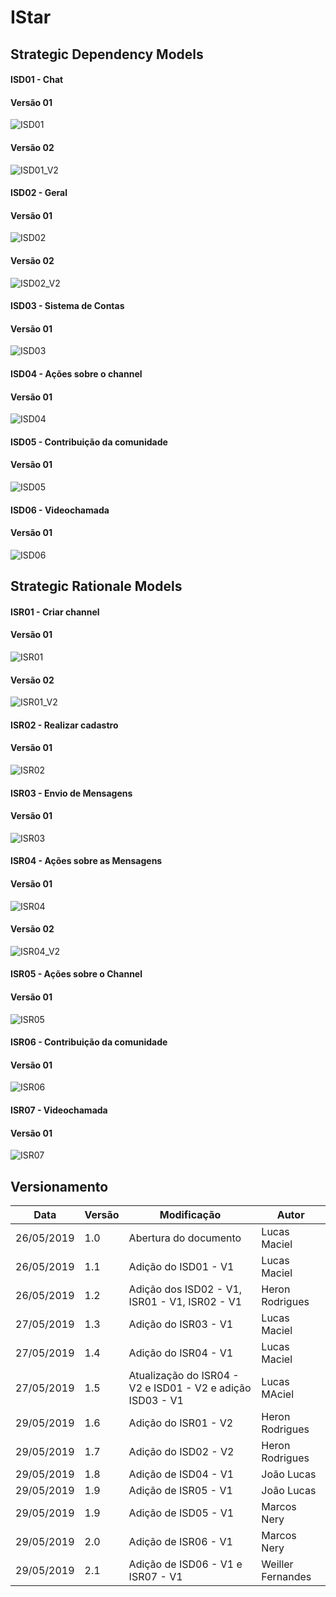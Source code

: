 # IStar

## Strategic Dependency Models

#### ISD01 - Chat

#### Versão 01
![ISD01](../img/Modelagem/isd_chat_v1.png)

#### Versão 02
![ISD01_V2](../img/Modelagem/isd_chat_v2.png)

#### ISD02 - Geral

#### Versão 01
![ISD02](../img/Modelagem/i_sd_geral_v1.jpg)

#### Versão 02
![ISD02_V2](../img/Modelagem/i_sd_geral_v2.jpg)

#### ISD03 - Sistema de Contas

#### Versão 01
![ISD03](../img/Modelagem/isd_accounts_system_v1.png)

#### ISD04 - Ações sobre o channel

#### Versão 01

![ISD04](../img/Modelagem/ISD04.png)

#### ISD05 - Contribuição da comunidade

#### Versão 01

![ISD05](../img/Modelagem/contribuicaosd.png)

#### ISD06 - Videochamada

#### Versão 01

![ISD06](../img/Modelagem/isd_videochamada_v1.png)

## Strategic Rationale Models

#### ISR01 - Criar channel

#### Versão 01
![ISR01](../img/Modelagem/i_sr_channel_v1.jpg)

#### Versão 02
![ISR01_V2](../img/Modelagem/i_sr_channel_v2.jpg)

#### ISR02 - Realizar cadastro

#### Versão 01
![ISR02](../img/Modelagem/i_sr_cadastro_v1.jpg)

#### ISR03 - Envio de Mensagens

#### Versão 01
![ISR03](../img/Modelagem/isr_send_message_v1.png)

#### ISR04 - Ações sobre as Mensagens

#### Versão 01
![ISR04](../img/Modelagem/isr_message_actions_v1.png)

#### Versão 02

![ISR04_V2](../img/Modelagem/isr_message_actions_v2.png)

#### ISR05 - Ações sobre o Channel

#### Versão 01

![ISR05](../img/Modelagem/ISR05.png)

#### ISR06 - Contribuição da comunidade

#### Versão 01

![ISR06](../img/Modelagem/contribuicaosr.png)

#### ISR07 - Videochamada

#### Versão 01

![ISR07](../img/Modelagem/isr_videochamada_v1.png)


## Versionamento

| Data | Versão | Modificação | Autor |
|  --- | ------ | ----------- | ----- |
| 26/05/2019 | 1.0 | Abertura do documento | Lucas Maciel |
| 26/05/2019 | 1.1 | Adição do ISD01 - V1 | Lucas Maciel |
| 26/05/2019 | 1.2 | Adição dos ISD02 - V1, ISR01 - V1, ISR02 - V1 | Heron Rodrigues |
| 27/05/2019 | 1.3 | Adição do ISR03 - V1 | Lucas Maciel |
| 27/05/2019 | 1.4 | Adição do ISR04 - V1 | Lucas Maciel |
| 27/05/2019 | 1.5 | Atualização do ISR04 - V2 e ISD01 - V2 e adição ISD03 - V1 | Lucas MAciel |
| 29/05/2019 | 1.6 | Adição do ISR01 - V2 | Heron Rodrigues |
| 29/05/2019 | 1.7 | Adição do ISD02 - V2 | Heron Rodrigues |
| 29/05/2019 | 1.8 | Adição de ISD04 - V1 | João Lucas |
| 29/05/2019 | 1.9 | Adição de ISR05 - V1 | João Lucas |
| 29/05/2019 | 1.9 | Adição de ISD05 - V1 | Marcos Nery |
| 29/05/2019 | 2.0 | Adição de ISR06 - V1 | Marcos Nery |
| 29/05/2019 | 2.1 | Adição de ISD06 - V1 e ISR07 - V1 | Weiller Fernandes |
